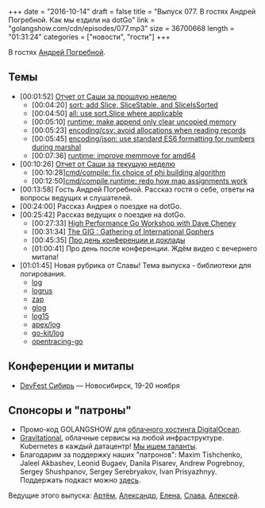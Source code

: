 +++
date = "2016-10-14"
draft = false
title = "Выпуск 077. В гостях Андрей Погребной. Как мы ездили на dotGo"
link = "golangshow.com/cdn/episodes/077.mp3"
size = 36700668
length = "01:31:24"
categories = ["новости", "гости"]
+++

В гостях [Андрей Погребной](https://twitter.com/dadabird).

## Темы

- [00:01:52] [Отчет от Саши за прошлую неделю](https://github.com/LK4D4/report/blob/master/reports/golang-10-06.md)
  - [00:04:20] [sort: add Slice, SliceStable, and SliceIsSorted](https://github.com/golang/go/commit/22a2bdfedb95612984cec3141924953b88a607b7)
  - [00:04:50] [all: use sort.Slice where applicable](https://github.com/golang/go/commit/ad26bb5e3098cbfd7c0ad9a1dc9d38c92e50f06e)
  - [00:05:10] [runtime: make append only clear uncopied memory](https://github.com/golang/go/commit/c1e267cc734135a66af8a1a5015e572cbb598d44)
  - [00:05:23] [encoding/csv: avoid allocations when reading records](https://github.com/golang/go/commit/bd06d4827ae637cd08f85962f996760e76e28efc)
  - [00:05:45] [encoding/json: use standard ES6 formatting for numbers during marshal](https://github.com/golang/go/commit/92b3e3651dc44f54b458f171f641779f10fbaec0)
  - [00:07:36] [runtime: improve memmove for amd64](https://github.com/golang/go/commit/d7507e9d1109da424dd375365dc923257ebd0c23)
- [00:10:26] [Отчет от Саши за текущую неделю](https://github.com/LK4D4/report/blob/master/reports/golang-10-13.md)
  - [00:10:28][cmd/compile: fix choice of phi building algorithm](https://github.com/golang/go/commit/433be563b6246eb132aed6e9e58f46a0d46f7010)
  - [00:12:50][cmd/compile,runtime: redo how map assignments work](https://github.com/golang/go/commit/442de98c14d49bf306ab880e9f9c898ca0ae7c19)
- [00:13:58] Гость Андрей Погребной. Рассказ гостя о себе, ответы на вопросы ведущих и слушателей.
- [00:24:00] Рассказ Андрея о поездке на dotGo.
- [00:25:42] Рассказ ведущих о поездке на dotGo.
  - [00:27:33] [High Performance Go Workshop with Dave Cheney](http://dave.cheney.net/training)
  - [00:31:34] [The GIG : Gathering of International Gophers](http://www.meetup.com/Golang-Paris/events/234263218/)
  - [00:45:35] [Про день конференции и доклады](https://twitter.com/dotgoeu)
  - [01:00:41] Про день после конференции. Ждём видео с вечернего митапа!
- [01:01:45] Новая рубрика от Славы! Тема выпуска - библиотеки для логирования.
  - [log](https://golang.org/pkg/log/)
  - [logrus](https://github.com/Sirupsen/logrus)
  - [zap](https://github.com/uber-go/zap)
  - [glog](https://github.com/golang/glog)
  - [log15](https://github.com/inconshreveable/log15)
  - [apex/log](https://github.com/apex/log)
  - [go-kit/log](https://github.com/go-kit/kit/tree/master/log)
  - [opentracing-go](https://github.com/opentracing/opentracing-go)

## Конференции и митапы

- [DevFest Сибирь](https://devfest.gdg.org.ru) — Новосибирск, 19-20 ноября

## Спонсоры и "патроны"

- Промо-код GOLANGSHOW для [облачного хостинга DigitalOcean](https://www.digitalocean.com/?utm_campaign=golangshow&utm_medium=podcast&refcode=63eedb038a3e).
- [Gravitational](http://gravitational.com), облачные сервисы на любой инфраструктуре. Kubernetes в каждый датацентр! [Мы ищем таланты](https://github.com/gravitational/careers).
- Благодарим за поддержку наших "патронов": Maxim Tishchenko, Jaleel Akbashev, Leonid Bugaev, Danila Pisarev, Andrew Pogrebnoy, Sergey	Shushpanov, Sergey Serebryakov, Ivan Prisyazhnyy. Поддержать подкаст можно [здесь](https://www.patreon.com/golangshow).

Ведущие этого выпуска: [Артём](https://twitter.com/miolini), [Александр](https://twitter.com/LK4D4math), [Елена](https://twitter.com/webdeva), [Слава](https://twitter.com/m0sth8), [Алексей](https://twitter.com/paaleksey).

